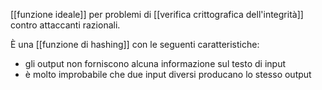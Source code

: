 [[funzione ideale]] per problemi di [[verifica crittografica dell'integrità]] contro attaccanti razionali.

È una [[funzione di hashing]] con le seguenti caratteristiche:

- gli output non forniscono alcuna informazione sul testo di input
- è molto improbabile che due input diversi producano lo stesso output